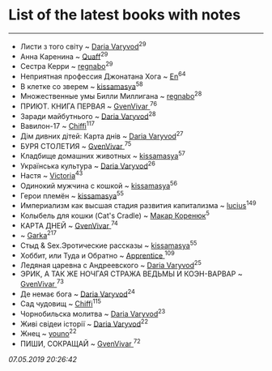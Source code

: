 # List of the latest books with notes
---

* Листи з того світу ~ [Daria Varyvod](users/829/829893410524253-facebook)<sup>29</sup>
* Анна Каренина ~ [Quaff](users/122/12267158-vkontakte)<sup>29</sup>
* Сестра Керри ~ [regnabo](users/870/870059322-yandex)<sup>29</sup>
* Неприятная профессия Джонатана Хога ~ [En](users/333/333646551-vkontakte)<sup>64</sup>
* В клетке со зверем ~ [kissamasya](users/684/68439978-vkontakte)<sup>58</sup>
* Множественные умы Билли Миллигана ~ [regnabo](users/870/870059322-yandex)<sup>28</sup>
* ПРИЮТ. КНИГА ПЕРВАЯ ~ [GvenVivar ](users/158/158266434925901-facebook)<sup>76</sup>
* Заради майбутнього ~ [Daria Varyvod](users/829/829893410524253-facebook)<sup>28</sup>
* Вавилон-17 ~ [Chiffi](users/105/105831994080785626680-google)<sup>117</sup>
* Дім дивних дітей: Карта днів ~ [Daria Varyvod](users/829/829893410524253-facebook)<sup>27</sup>
* БУРЯ СТОЛЕТИЯ ~ [GvenVivar ](users/158/158266434925901-facebook)<sup>75</sup>
* Кладбище домашних животных ~ [kissamasya](users/684/68439978-vkontakte)<sup>57</sup>
* Українська культура ~ [Daria Varyvod](users/829/829893410524253-facebook)<sup>26</sup>
* Настя ~ [Victoria](users/113/113794223924688167852-google)<sup>43</sup>
* Одинокий мужчина с кошкой ~ [kissamasya](users/684/68439978-vkontakte)<sup>56</sup>
* Герои племён ~ [kissamasya](users/684/68439978-vkontakte)<sup>55</sup>
* Империализм как высшая стадия развития капитализма ~ [lucius](users/838/83820536-yandex)<sup>149</sup>
* Колыбель для кошки (Cat's Cradle) ~ [Макар Коренюк](users/126/126368737-vkontakte)<sup>5</sup>
* КАРТА ДНЕЙ ~ [GvenVivar ](users/158/158266434925901-facebook)<sup>74</sup>
*  ~ [Garka](users/115/115753719718250012620-google)<sup>217</sup>
* Стыд & Sex.Эротические рассказы ~ [kissamasya](users/684/68439978-vkontakte)<sup>55</sup>
* Хоббит, или Туда и Обратно ~ [Apprentice ](users/528/52821952-vkontakte)<sup>109</sup>
* Ледяная царевна с Андреевского ~ [Daria Varyvod](users/829/829893410524253-facebook)<sup>25</sup>
* ЭРИК, А ТАК ЖЕ НОЧГАЯ СТРАЖА  ВЕДЬМЫ И КОЭН-ВАРВАР ~ [GvenVivar ](users/158/158266434925901-facebook)<sup>73</sup>
* Де немає бога ~ [Daria Varyvod](users/829/829893410524253-facebook)<sup>24</sup>
* Сад чудовищ ~ [Chiffi](users/105/105831994080785626680-google)<sup>115</sup>
* Чорнобильска молитва ~ [Daria Varyvod](users/829/829893410524253-facebook)<sup>23</sup>
* Живі свідеи історії ~ [Daria Varyvod](users/829/829893410524253-facebook)<sup>22</sup>
* Жнец ~ [youno](users/302/302928912-vkontakte)<sup>22</sup>
* ПИШИ, СОКРАЩАЙ ~ [GvenVivar ](users/158/158266434925901-facebook)<sup>72</sup>


_07.05.2019 20:26:42_

